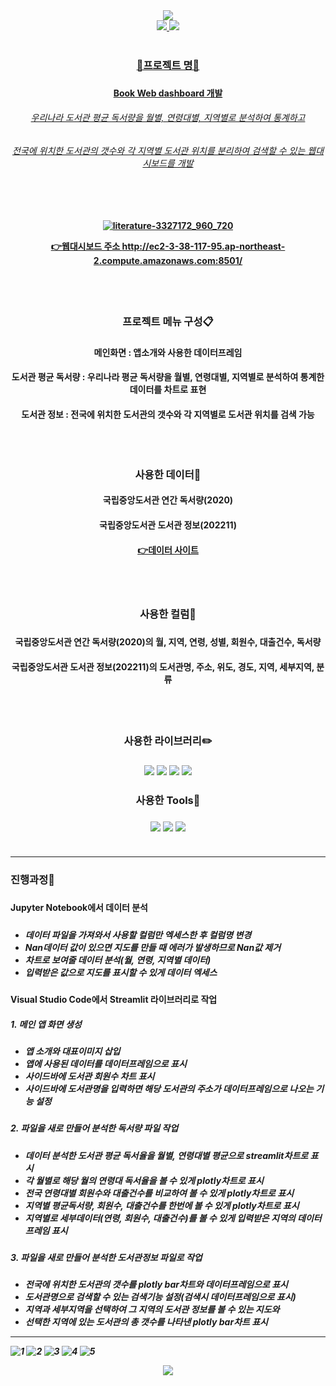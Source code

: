 <div align=center>
	<img src="https://capsule-render.vercel.app/api?type=waving&color=0:66CC33,100:a82da&height=200&section=header&fontColor=FFFFFF&text=Book%20Web%20Dashboard&fontSize=60&animation=twinkling" />
</div>	

<div align=center>
	<a href="mailto:yunwltn98@gmail.com"><img src="https://img.shields.io/badge/Gmail-EA4335?style=flat&logo=Gmail&logoColor=white&link="mailto:yunwltn98@gmail.com" />
	<a href="https://coding-jisu.tistory.com/"><img src="https://img.shields.io/badge/Tistory-000000?style=flat&logo=Tistory&logoColor=white&link="https://coding-jisu.tistory.com" />
	<br>
	<br>
</div>	
	
<div align=center> 
	<h3> 📌프로젝트 명📌 <h3>
	<h4> Book Web dashboard 개발 <h4>
	<h6> 우리나라 도서관 평균 독서량을 월별, 연령대별, 지역별로 분석하여 통계하고
	<h6> 전국에 위치한 도서관의 갯수와 각 지역별 도서관 위치를 분리하여 검색할 수 있는 웹대시보드를 개발 <h6>
	<br>
	<h4>
		
![literature-3327172_960_720](https://user-images.githubusercontent.com/120348555/209486459-cd740167-eeec-4f98-b492-841446f5a6cc.jpg)


👉웹대시보드 주소 <http://ec2-3-38-117-95.ap-northeast-2.compute.amazonaws.com:8501/>

</div>	
<div align=center> 
	<br>
	<br>
	<h3> 프로젝트 메뉴 구성📋 <h3>
	<h4> 메인화면 : 앱소개와 사용한 데이터프레임 
	<h4> 도서관 평균 독서량 : 우리나라 평균 독서량을 월별, 연령대별, 지역별로 분석하여 통계한 데이터를 차트로 표현
	<h4> 도서관 정보 : 전국에 위치한 도서관의 갯수와 각 지역별로 도서관 위치를 검색 가능
	<br>
	<br>
	<br>
	<br>
	<h3> 사용한 데이터📂
	<h4> 국립중앙도서관 연간 독서량(2020) <h4>
	<h4> 국립중앙도서관 도서관 정보(202211) <h4>
		
[👉데이터 사이트](https://www.bigdata-culture.kr/bigdata/user/data_market/agency/detail.do?id=center_nl_org)
		
</div>	
<div align=center>
	<br>
	<br>
	<h3> 사용한 컬럼📑 <h3>
	<h4> 국립중앙도서관 연간 독서량(2020)의 월, 지역, 연령, 성별, 회원수, 대출건수, 독서량 <h4>
	<h4> 국립중앙도서관 도서관 정보(202211)의 도서관명, 주소, 위도, 경도, 지역, 세부지역, 분류 <h4>	
	<br>
	<br>
	<h3> 사용한 라이브러리✏️ <h3>	
	<img src="https://img.shields.io/badge/Streamlit-FF4B4B?style=flat&logo=Streamlit&logoColor=white" />
	<img src="https://img.shields.io/badge/NumPy-013243?style=flat&logo=NumPy&logoColor=white" />
	<img src="https://img.shields.io/badge/pandas-150458?style=flat&logo=pandas&logoColor=white" />
	<img src="https://img.shields.io/badge/Plotly-3F4F75?style=flat&logo=Plotly&logoColor=white" />
	<h3> 사용한 Tools🔨 <h3>
	<img src="https://img.shields.io/badge/Jupyter-F37626?style=flat&logo=Jupyter&logoColor=white" />
	<img src="https://img.shields.io/badge/Visual Studio Code-007ACC?style=flat&logo=Visual Studio Code&logoColor=white" />
	<img src="https://img.shields.io/badge/GitHub-181717?style=flat&logo=GitHub&logoColor=white" />
	<br>
	<br>
</div>	

		
---


<h3>진행과정💬<h3>

<h4>Jupyter Notebook에서 데이터 분석<h4>
	
<h5>  <h5>
	
- 데이터 파일을 가져와서 사용할 컬럼만 엑세스한 후 컬럼명 변경
- Nan데이터 값이 있으면 지도를 만들 때 에러가 발생하므로 Nan값 제거
- 차트로 보여줄 데이터 분석(월, 연령, 지역별 데이터)
- 입력받은 값으로 지도를 표시할 수 있게 데이터 엑세스

<h4>Visual Studio Code에서 Streamlit 라이브러리로 작업<h4>

<h5>1. 메인 앱 화면 생성<h5>
	
- 앱 소개와 대표이미지 삽입
- 앱에 사용된 데이터를 데이터프레임으로 표시
- 사이드바에 도서관 회원수 차트 표시
- 사이드바에 도서관명을 입력하면 해당 도서관의 주소가 데이터프레임으로 나오는 기능 설정
		
<h5>2. 파일을 새로 만들어 분석한 독서량 파일 작업<h5>
		
- 데이터 분석한 도서관 평균 독서율을 월별, 연령대별 평균으로 streamlit차트로 표시
- 각 월별로 해당 월의 연령대 독서율을 볼 수 있게 plotly차트로 표시	
- 전국 연령대별 회원수와 대출건수를 비교하여 볼 수 있게 plotly차트로 표시	
- 지역별 평균독서량, 회원수, 대출건수를 한번에 볼 수 있게 plotly차트로 표시	
- 지역별로 세부데이터(연령, 회원수, 대출건수)를 볼 수 있게 입력받은 지역의 데이터프레임 표시

<h5>3. 파일을 새로 만들어 분석한 도서관정보 파일로 작업<h5>
		
- 전국에 위치한 도서관의 갯수를 plotly bar차트와 데이터프레임으로 표시	
- 도서관명으로 검색할 수 있는 검색기능 설정(검색시 데이터프레임으로 표시)	
- 지역과 세부지역을 선택하여 그 지역의 도서관 정보를 볼 수 있는 지도와	
- 선택한 지역에 있는 도서관의 총 갯수를 나타낸 plotly bar차트 표시

	
---


![1](https://user-images.githubusercontent.com/120348555/209073474-22e7b49e-749e-47a7-9886-89b6f8ebf59b.PNG)
![2](https://user-images.githubusercontent.com/120348555/209073481-cfffbc13-052f-45ff-ade9-062c5d8d3ff5.PNG)
![3](https://user-images.githubusercontent.com/120348555/209073483-fc529b3c-1597-4eb0-91af-71637132dd36.PNG)
![4](https://user-images.githubusercontent.com/120348555/209073486-99f3482d-cb61-4016-aa13-bfaaf682990f.PNG)
![5](https://user-images.githubusercontent.com/120348555/209073489-ed5faeaa-df56-46c0-bb71-918361d0f683.PNG)

<div align=center>
	<img src="https://capsule-render.vercel.app/api?type=waving&color=0:66CC33,100:a82da&height=100&section=footer&text=Thank%20you&fontSize=50&animation=twinkling" />
</div>	
